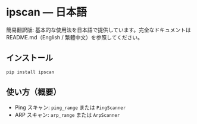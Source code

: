 # ipscan — 日本語

簡易翻訳版: 基本的な使用法を日本語で提供しています。完全なドキュメントは README.md（English / 繁體中文）を参照してください。

## インストール

```bash
pip install ipscan
```

## 使い方（概要）

- Ping スキャン: `ping_range` または `PingScanner`
- ARP スキャン: `arp_range` または `ArpScanner`

